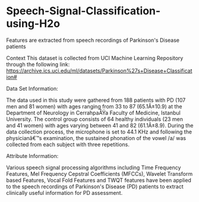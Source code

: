 # Speech-Signal-Classification-using-H2o
Features are extracted from speech recordings of Parkinson's Disease patients

Context
This dataset is collected from UCI Machine Learning Repository through the following link: https://archive.ics.uci.edu/ml/datasets/Parkinson%27s+Disease+Classification#

Data Set Information:

The data used in this study were gathered from 188 patients with PD (107 men and 81 women) with ages ranging from 33 to 87 (65.1Â±10.9) at the Department of Neurology in CerrahpaÅŸa Faculty of Medicine, Istanbul University. The control group consists of 64 healthy individuals (23 men and 41 women) with ages varying between 41 and 82 (61.1Â±8.9). During the data collection process, the microphone is set to 44.1 KHz and following the physicianâ€™s examination, the sustained phonation of the vowel /a/ was collected from each subject with three repetitions.

Attribute Information:

Various speech signal processing algorithms including Time Frequency Features, Mel Frequency Cepstral Coefficients (MFCCs), Wavelet Transform based Features, Vocal Fold Features and TWQT features have been applied to the speech recordings of Parkinson's Disease (PD) patients to extract clinically useful information for PD assessment.
